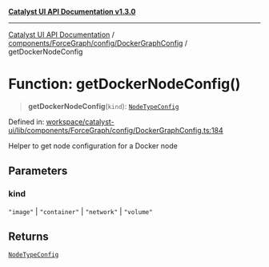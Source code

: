 [**Catalyst UI API Documentation v1.3.0**](../../../../../README.md)

---

[Catalyst UI API Documentation](../../../../../README.md) / [components/ForceGraph/config/DockerGraphConfig](../README.md) / getDockerNodeConfig

# Function: getDockerNodeConfig()

> **getDockerNodeConfig**(`kind`): [`NodeTypeConfig`](../../types/interfaces/NodeTypeConfig.md)

Defined in: [workspace/catalyst-ui/lib/components/ForceGraph/config/DockerGraphConfig.ts:184](https://github.com/TheBranchDriftCatalyst/catalyst-ui/blob/main/lib/components/ForceGraph/config/DockerGraphConfig.ts#L184)

Helper to get node configuration for a Docker node

## Parameters

### kind

`"image"` | `"container"` | `"network"` | `"volume"`

## Returns

[`NodeTypeConfig`](../../types/interfaces/NodeTypeConfig.md)
